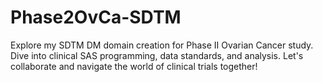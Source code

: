 # Phase2OvCa-SDTM
Explore my SDTM DM domain creation for Phase II Ovarian Cancer study. Dive into clinical SAS programming, data standards, and analysis. Let's collaborate and navigate the world of clinical trials together!
